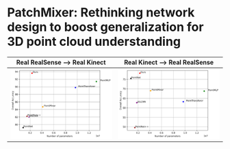 # PatchMixer: Rethinking network design to boost generalization for 3D point cloud understanding

| Real RealSense &xrarr; Real Kinect | Real Kinect &xrarr; Real RealSense |
|:---:|:---:|
| ![](rr_rk.png "From Real RealSense to Real Kinect") | ![](rk_rr.png "From Real Kinect to Real RealSense") |
